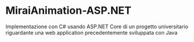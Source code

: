 # MiraiAnimation-ASP.NET
Implementazione con C# usando ASP.NET Core di un progetto universitario riguardante una web application precedentemente sviluppata con Java
